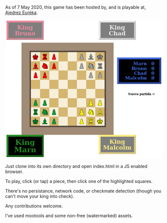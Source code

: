 As of 7 May 2020, this game has been hosted by, and is playable at, [Ajedrez Eureka](https://www.ajedrezeureka.com/ajedrez-de-4-jugadores/).

![Screenshot of a new game of Four Chess](./res/screenshot.png)

Just clone into its own directory and open index.html in a JS enabled browser.

To play, click (or tap) a piece, then click one of the highlighted squares.

There's no persistance, network code, or checkmate detection (though you can't move your king into check).

Any contributions welcome.

I've used mootools and some non-free (watermarked) assets.
